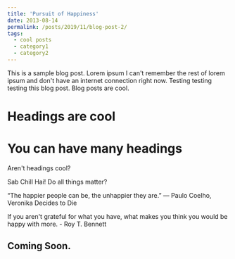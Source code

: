 ```yaml
---
title: 'Pursuit of Happiness'
date: 2013-08-14
permalink: /posts/2019/11/blog-post-2/
tags:
  - cool posts
  - category1
  - category2
---
```


This is a sample blog post. Lorem ipsum I can't remember the rest of lorem ipsum and don't have an internet connection right now. Testing testing testing this blog post. Blog posts are cool.

Headings are cool
======

You can have many headings
======

Aren't headings cool?

Sab Chill Hai!
Do all things matter?

“The happier people can be, the unhappier they are.”
― Paulo Coelho, Veronika Decides to Die

If you aren't grateful for what you have, what makes you think you would be happy with more. - Roy T. Bennett

Coming Soon.
------

